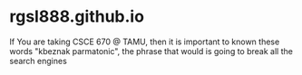 # rgsl888.github.io
If You are taking CSCE 670 @ TAMU, then it is important to known these words "kbeznak parmatonic", the phrase that would is going to break all the search engines
